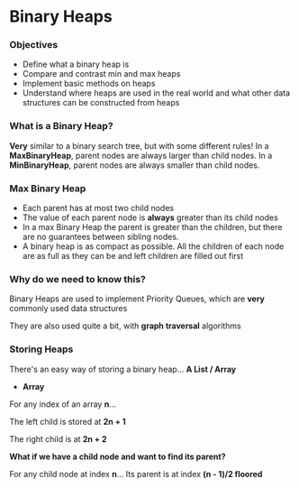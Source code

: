 # Binary Heaps

### Objectives

- Define what a binary heap is
- Compare and contrast min and max heaps
- Implement basic methods on heaps
- Understand where heaps are used in the real world and what other data structures can be constructed from heaps

### What is a Binary Heap?

**Very** similar to a binary search tree, but with some different rules! In a **MaxBinaryHeap**, parent nodes are always larger than child nodes. In a **MinBinaryHeap**, parent nodes are always smaller than child nodes.

### Max Binary Heap

- Each parent has at most two child nodes
- The value of each parent node is **always** greater than its child nodes
- In a max Binary Heap the parent is greater than the children, but there are no guarantees between sibling nodes.
- A binary heap is as compact as possible. All the children of each node are as full as they can be and left children are filled out first

### Why do we need to know this?

Binary Heaps are used to implement Priority Queues, which are **very** commonly used data structures

They are also used quite a bit, with **graph traversal** algorithms

### Storing Heaps

There's an easy way of storing a binary heap...  **A List / Array**

- **Array**

For any index of an array **n**...

The left child is stored at **2n + 1**

The right child is at **2n + 2**

**What if we have a child node and want to find its parent?**

For any child node at index **n**... Its parent is at index **(n - 1)/2 floored**

